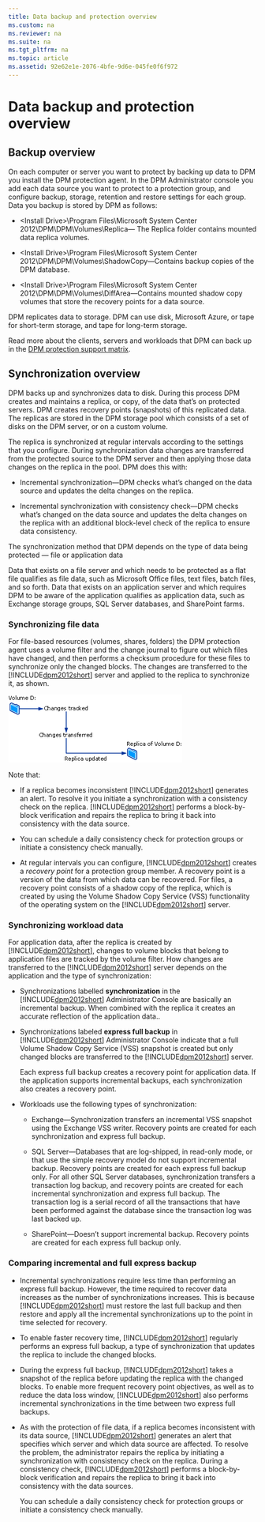 ```yaml
---
title: Data backup and protection overview
ms.custom: na
ms.reviewer: na
ms.suite: na
ms.tgt_pltfrm: na
ms.topic: article
ms.assetid: 92e62e1e-2076-4bfe-9d6e-045fe0f6f972
---
```

# Data backup and protection overview

## Backup overview
On each computer or server you want to protect by backing up data to DPM you install the DPM protection agent. In the DPM Administrator console you add each data source you want to protect to a protection group, and configure backup, storage, retention and restore settings for each group. Data you backup is stored by DPM as follows:

-   <Install Drive>\\Program Files\\Microsoft System Center 2012\\DPM\\DPM\\Volumes\\Replica— The Replica folder contains mounted data replica volumes.

-   <Install Drive>\\Program Files\\Microsoft System Center 2012\\DPM\\DPM\\Volumes\\ShadowCopy—Contains backup copies of the DPM database.

-   <Install Drive>\\Program Files\\Microsoft System Center 2012\\DPM\\DPM\\Volumes\\DiffArea—Contains mounted shadow copy volumes that store the recovery points for a data source.

DPM replicates data to storage. DPM can use disk, Microsoft Azure, or tape for short\-term storage, and tape for long\-term storage.

Read more about the clients, servers and workloads that DPM can back up in the [DPM protection support matrix](assetId:///52bed83a-f484-4925-af77-377073737fc4).

## Synchronization overview
DPM backs up and synchronizes data to disk. During this process DPM creates and maintains a replica, or copy, of the data that’s on protected servers. DPM creates recovery points \(snapshots\) of this replicated data. The replicas are stored in the DPM storage pool which consists of a set of disks on the DPM server, or on a custom volume.

The replica is synchronized at regular intervals according to the settings that you configure. During synchronization data changes are transferred from the protected source to the DPM server and then applying those data changes on the replica in the pool. DPM does this with:

-   Incremental synchronization—DPM checks what’s changed on the data source and updates the delta changes on the replica.

-   Incremental synchronization with consistency check—DPM checks what’s changed on the data source and updates the delta changes on the replica with an additional block\-level check of the replica to ensure data consistency.

The synchronization method that DPM depends on the type of data being protected — file or application data

Data that exists on a file server and which needs to be protected as a flat file qualifies as file data, such as Microsoft Office files, text files, batch files, and so forth. Data that exists on an application server and which requires DPM to be aware of the application qualifies as application data, such as Exchange storage groups, SQL Server databases, and SharePoint farms.

### Synchronizing file data
For file\-based resources \(volumes, shares, folders\) the DPM protection agent uses a volume filter and the change journal to figure out which files have changed, and then performs a checksum procedure for these files to synchronize only the changed blocks. The changes are transferred to the [!INCLUDE[dpm2012short](../Token/dpm2012short_md.md)] server and applied to the replica to synchronize it, as shown.

![](../Image/6220f128-bd14-4fce-a61c-e9ed66d66973.gif)

Note that:

-   If a replica becomes inconsistent [!INCLUDE[dpm2012short](../Token/dpm2012short_md.md)] generates an alert. To resolve it you initiate a synchronization with a consistency check on the replica. [!INCLUDE[dpm2012short](../Token/dpm2012short_md.md)] performs a block\-by\-block verification and repairs the replica to bring it back into consistency with the data source.

-   You can schedule a daily consistency check for protection groups or initiate a consistency check manually.

-   At regular intervals you can configure, [!INCLUDE[dpm2012short](../Token/dpm2012short_md.md)] creates a *recovery point* for a protection group member. A recovery point is a version of the data from which data can be recovered. For files, a recovery point consists of a shadow copy of the replica, which is created by using the Volume Shadow Copy Service \(VSS\) functionality of the operating system on the [!INCLUDE[dpm2012short](../Token/dpm2012short_md.md)] server.

### Synchronizing workload data
For application data, after the replica is created by [!INCLUDE[dpm2012short](../Token/dpm2012short_md.md)], changes to volume blocks that belong to application files are tracked by the volume filter. How changes are transferred to the [!INCLUDE[dpm2012short](../Token/dpm2012short_md.md)] server depends on the application and the type of synchronization:

-   Synchronizations labelled **synchronization** in the [!INCLUDE[dpm2012short](../Token/dpm2012short_md.md)] Administrator Console are basically an incremental backup. When combined with the replica it creates an accurate reflection of the application data..

-   Synchronizations labeled **express full backup** in [!INCLUDE[dpm2012short](../Token/dpm2012short_md.md)] Administrator Console indicate that a full Volume Shadow Copy Service \(VSS\) snapshot is created but only changed blocks are transferred to the [!INCLUDE[dpm2012short](../Token/dpm2012short_md.md)] server.

    Each express full backup creates a recovery point for application data. If the application supports incremental backups, each synchronization also creates a recovery point.

-   Workloads use the following types of synchronization:

    -   Exchange—Synchronization transfers an incremental VSS snapshot using the Exchange VSS writer. Recovery points are created for each synchronization and express full backup.

    -   SQL Server—Databases that are log\-shipped, in read\-only mode, or that use the simple recovery model do not support incremental backup. Recovery points are created for each express full backup only. For all other SQL Server databases, synchronization transfers a transaction log backup, and recovery points are created for each incremental synchronization and express full backup. The transaction log is a serial record of all the transactions that have been performed against the database since the transaction log was last backed up.

    -   SharePoint—Doesn’t support incremental backup. Recovery points are created for each express full backup only.

### Comparing incremental and full express backup

-   Incremental synchronizations require less time than performing an express full backup. However, the time required to recover data increases as the number of synchronizations increases. This is because [!INCLUDE[dpm2012short](../Token/dpm2012short_md.md)] must restore the last full backup and then restore and apply all the incremental synchronizations up to the point in time selected for recovery.

-   To enable faster recovery time, [!INCLUDE[dpm2012short](../Token/dpm2012short_md.md)] regularly performs an express full backup, a type of synchronization that updates the replica to include the changed blocks.

-   During the express full backup, [!INCLUDE[dpm2012short](../Token/dpm2012short_md.md)] takes a snapshot of the replica before updating the replica with the changed blocks. To enable more frequent recovery point objectives, as well as to reduce the data loss window, [!INCLUDE[dpm2012short](../Token/dpm2012short_md.md)] also performs incremental synchronizations in the time between two express full backups.

-   As with the protection of file data, if a replica becomes inconsistent with its data source, [!INCLUDE[dpm2012short](../Token/dpm2012short_md.md)] generates an alert that specifies which server and which data source are affected. To resolve the problem, the administrator repairs the replica by initiating a synchronization with consistency check on the replica. During a consistency check, [!INCLUDE[dpm2012short](../Token/dpm2012short_md.md)] performs a block\-by\-block verification and repairs the replica to bring it back into consistency with the data sources.

    You can schedule a daily consistency check for protection groups or initiate a consistency check manually.

